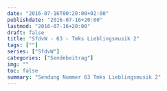 ```yaml
---
date: "2016-07-16T00:20:00+02:00"
publishdate: "2016-07-16+20:00"
lastmod: "2016-07-16+20:00"
draft: false
title: "SfdvW - 63 - Tmks Lieblingsmusik 2"
tags: [""]
series: ["SfdvW"]
categories: ["Sendebeitrag"]
img: ""
toc: false
summary: "Sendung Nummer 63 Tmks Lieblingsmusik 2"
---
```


<div id="example"></div>
<script src="https://cdn.podlove.org/web-player/embed.js"></script>

<script>
  podlovePlayer('#example', '/blog/sfdvw63.json');
</script>
